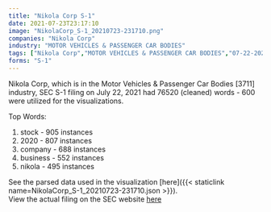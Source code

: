 ```yaml
---
title: "Nikola Corp S-1"
date: 2021-07-23T23:17:10
image: "NikolaCorp_S-1_20210723-231710.png"
companies: "Nikola Corp"
industry: "MOTOR VEHICLES & PASSENGER CAR BODIES"
tags: ["Nikola Corp","MOTOR VEHICLES & PASSENGER CAR BODIES","07-22-2021","S-1"]
forms: "S-1"
---
```

Nikola Corp, which is in the Motor Vehicles & Passenger Car Bodies [3711] industry, SEC S-1 filing on July 22, 2021 had 76520 (cleaned) words - 600 were utilized for the visualizations.

Top Words:
1. stock - 905 instances
2. 2020 - 807 instances
3. company - 688 instances
4. business - 552 instances
5. nikola - 495 instances


See the parsed data used in the visualization [here]({{< staticlink name=NikolaCorp_S-1_20210723-231710.json >}}).  
View the actual filing on the SEC website [here](https://www.sec.gov/Archives/edgar/data/1731289/0001193125-21-221957.txt)